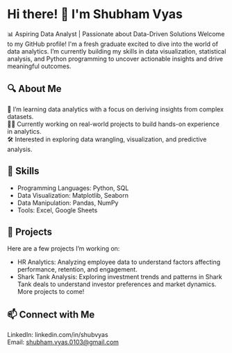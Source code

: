 # Hi there! 👋 I'm Shubham Vyas
📊 Aspiring Data Analyst | Passionate about Data-Driven Solutions
Welcome to my GitHub profile! I'm a fresh graduate excited to dive into the world of data analytics. I’m currently building my skills in data visualization, statistical analysis, and Python programming to uncover actionable insights and drive meaningful outcomes.

## 🔍 About Me
🌱 I’m learning data analytics with a focus on deriving insights from complex datasets.  
👨‍💻 Currently working on real-world projects to build hands-on experience in analytics.  
🛠️ Interested in exploring data wrangling, visualization, and predictive analysis.  

## 🧰 Skills
* Programming Languages: Python, SQL  
* Data Visualization: Matplotlib, Seaborn  
* Data Manipulation: Pandas, NumPy  
* Tools: Excel, Google Sheets  

## 📂 Projects
Here are a few projects I’m working on:  

* HR Analytics: Analyzing employee data to understand factors affecting performance, retention, and engagement.  
* Shark Tank Analysis: Exploring investment trends and patterns in Shark Tank deals to understand investor preferences and market dynamics.  
More projects to come!

## 📫 Connect with Me
LinkedIn: linkedin.com/in/shubvyas  
Email: shubham.vyas.0103@gmail.com
